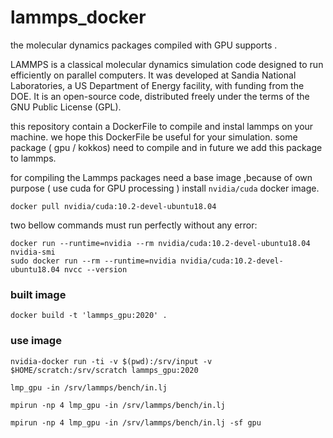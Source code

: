 # lammps_docker
the molecular dynamics packages compiled with GPU supports . 

LAMMPS is a classical molecular dynamics simulation code designed to
run efficiently on parallel computers.  It was developed at Sandia
National Laboratories, a US Department of Energy facility, with
funding from the DOE.  It is an open-source code, distributed freely
under the terms of the GNU Public License (GPL).

this repository contain a DockerFile to compile and instal lammps on your machine. 
we hope this DockerFile be useful for your simulation. 
some package ( gpu / kokkos) need to compile and in future we add this package to lammps.


for compiling the Lammps packages need a base image ,because of own purpose ( use cuda for GPU processing )  install `nvidia/cuda` docker image. 
``` 
docker pull nvidia/cuda:10.2-devel-ubuntu18.04
```

two bellow commands must run perfectly without any error:

```
docker run --runtime=nvidia --rm nvidia/cuda:10.2-devel-ubuntu18.04 nvidia-smi
sudo docker run --rm --runtime=nvidia nvidia/cuda:10.2-devel-ubuntu18.04 nvcc --version
```

### built image

```shell
docker build -t 'lammps_gpu:2020' .
```

### use image

```shell
nvidia-docker run -ti -v $(pwd):/srv/input -v $HOME/scratch:/srv/scratch lammps_gpu:2020

lmp_gpu -in /srv/lammps/bench/in.lj

mpirun -np 4 lmp_gpu -in /srv/lammps/bench/in.lj

mpirun -np 4 lmp_gpu -in /srv/lammps/bench/in.lj -sf gpu
```
